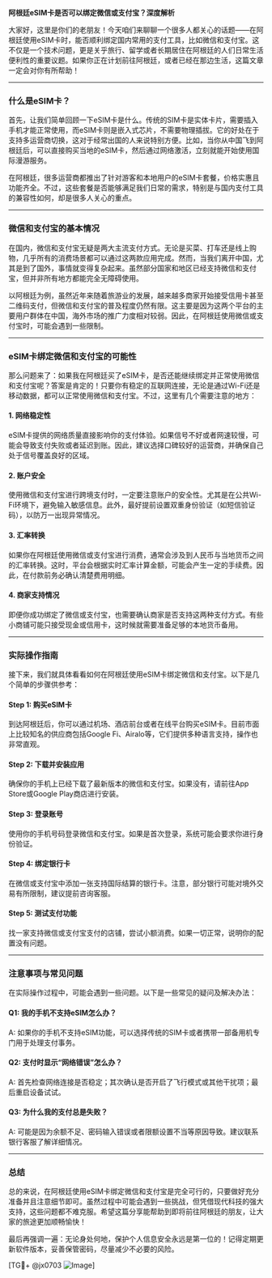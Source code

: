 **阿根廷eSIM卡是否可以绑定微信或支付宝？深度解析**

大家好，这里是你们的老朋友！今天咱们来聊聊一个很多人都关心的话题——在阿根廷使用eSIM卡时，能否顺利绑定国内常用的支付工具，比如微信和支付宝。这不仅是一个技术问题，更是关乎旅行、留学或者长期居住在阿根廷的人们日常生活便利性的重要议题。如果你正在计划前往阿根廷，或者已经在那边生活，这篇文章一定会对你有所帮助！

---

### 什么是eSIM卡？

首先，让我们简单回顾一下eSIM卡是什么。传统的SIM卡是实体卡片，需要插入手机才能正常使用，而eSIM卡则是嵌入式芯片，不需要物理插拔。它的好处在于支持多运营商切换，这对于经常出国的人来说特别方便。比如，当你从中国飞到阿根廷后，可以直接购买当地的eSIM卡，然后通过网络激活，立刻就能开始使用国际漫游服务。

在阿根廷，很多运营商都推出了针对游客和本地用户的eSIM卡套餐，价格实惠且功能齐全。不过，这些套餐是否能够满足我们日常的需求，特别是与国内支付工具的兼容性如何，却是很多人关心的重点。

---

### 微信和支付宝的基本情况

在国内，微信和支付宝无疑是两大主流支付方式。无论是买菜、打车还是线上购物，几乎所有的消费场景都可以通过这两款应用完成。然而，当我们离开中国，尤其是到了国外，事情就变得复杂起来。虽然部分国家和地区已经支持微信和支付宝，但并非所有地方都能完全无障碍使用。

以阿根廷为例，虽然近年来随着旅游业的发展，越来越多商家开始接受信用卡甚至二维码支付，但微信和支付宝的普及程度仍然有限。这主要是因为这两个平台的主要用户群体在中国，海外市场的推广力度相对较弱。因此，在阿根廷使用微信或支付宝时，可能会遇到一些限制。

---

### eSIM卡绑定微信和支付宝的可能性

那么问题来了：如果我在阿根廷买了eSIM卡，是否还能继续绑定并正常使用微信和支付宝呢？答案是肯定的！只要你有稳定的互联网连接，无论是通过Wi-Fi还是移动数据，都可以正常使用微信和支付宝。不过，这里有几个需要注意的地方：

#### 1. **网络稳定性**
   eSIM卡提供的网络质量直接影响你的支付体验。如果信号不好或者网速较慢，可能会导致支付失败或者延迟到账。因此，建议选择口碑较好的运营商，并确保自己处于信号覆盖良好的区域。

#### 2. **账户安全**
   使用微信和支付宝进行跨境支付时，一定要注意账户的安全性。尤其是在公共Wi-Fi环境下，避免输入敏感信息。此外，最好提前设置双重身份验证（如短信验证码），以防万一出现异常情况。

#### 3. **汇率转换**
   如果你在阿根廷使用微信或支付宝进行消费，通常会涉及到人民币与当地货币之间的汇率转换。这时，平台会根据实时汇率计算金额，可能会产生一定的手续费。因此，在付款前务必确认清楚费用明细。

#### 4. **商家支持情况**
   即便你成功绑定了微信或支付宝，也需要确认商家是否支持这两种支付方式。有些小商铺可能只接受现金或信用卡，这时候就需要准备足够的本地货币备用。

---

### 实际操作指南

接下来，我们就具体看看如何在阿根廷使用eSIM卡绑定微信和支付宝。以下是几个简单的步骤供参考：

#### Step 1: 购买eSIM卡
   到达阿根廷后，你可以通过机场、酒店前台或者在线平台购买eSIM卡。目前市面上比较知名的供应商包括Google Fi、Airalo等，它们提供多种语言支持，操作也非常直观。

#### Step 2: 下载并安装应用
   确保你的手机上已经下载了最新版本的微信和支付宝。如果没有，请前往App Store或Google Play商店进行安装。

#### Step 3: 登录账号
   使用你的手机号码登录微信和支付宝。如果是首次登录，系统可能会要求你进行身份验证。

#### Step 4: 绑定银行卡
   在微信或支付宝中添加一张支持国际结算的银行卡。注意，部分银行可能对境外交易有所限制，建议提前咨询客服。

#### Step 5: 测试支付功能
   找一家支持微信或支付宝支付的店铺，尝试小额消费。如果一切正常，说明你的配置没有问题。

---

### 注意事项与常见问题

在实际操作过程中，可能会遇到一些问题。以下是一些常见的疑问及解决办法：

#### Q1: 我的手机不支持eSIM怎么办？
A: 如果你的手机不支持eSIM功能，可以选择传统的SIM卡或者携带一部备用机专门用于处理支付事务。

#### Q2: 支付时显示“网络错误”怎么办？
A: 首先检查网络连接是否稳定；其次确认是否开启了飞行模式或其他干扰项；最后重启设备试试。

#### Q3: 为什么我的支付总是失败？
A: 可能是因为余额不足、密码输入错误或者限额设置不当等原因导致。建议联系银行客服了解详细情况。

---

### 总结

总的来说，在阿根廷使用eSIM卡绑定微信和支付宝是完全可行的，只要做好充分准备并且注意细节即可。虽然过程中可能会遇到一些挑战，但凭借现代科技的强大支持，这些问题都不难克服。希望这篇分享能帮助到即将前往阿根廷的朋友，让大家的旅途更加顺畅愉快！

最后再强调一遍：无论身处何地，保护个人信息安全永远是第一位的！记得定期更新软件版本，妥善保管密码，尽量减少不必要的风险。

[TG💪+ @jx0703 ![Image](https://github.com/user-attachments/assets/dbca1d08-cadb-493c-b0ec-ad6f7a83f270)]